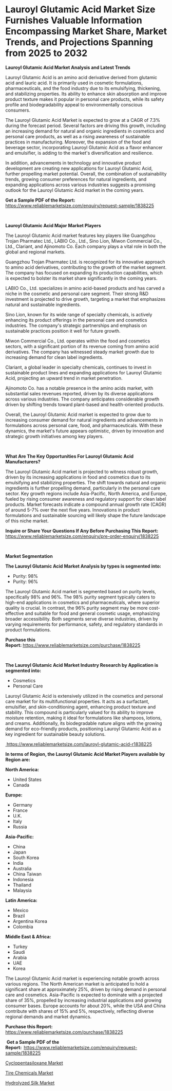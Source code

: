<p><h1>Lauroyl Glutamic Acid Market Size Furnishes Valuable Information Encompassing Market Share, Market Trends, and Projections Spanning from 2025 to 2032</h1></p><p><strong>Lauroyl Glutamic Acid Market Analysis and Latest Trends</strong></p>
<p><p>Lauroyl Glutamic Acid is an amino acid derivative derived from glutamic acid and lauric acid. It is primarily used in cosmetic formulations, pharmaceuticals, and the food industry due to its emulsifying, thickening, and stabilizing properties. Its ability to enhance skin absorption and improve product texture makes it popular in personal care products, while its safety profile and biodegradability appeal to environmentally conscious consumers.</p><p>The Lauroyl Glutamic Acid Market is expected to grow at a CAGR of 7.3% during the forecast period. Several factors are driving this growth, including an increasing demand for natural and organic ingredients in cosmetics and personal care products, as well as a rising awareness of sustainable practices in manufacturing. Moreover, the expansion of the food and beverage sector, incorporating Lauroyl Glutamic Acid as a flavor enhancer and emulsifier, is adding to the market's diversification and resilience.</p><p>In addition, advancements in technology and innovative product development are creating new applications for Lauroyl Glutamic Acid, further propelling market potential. Overall, the combination of sustainability trends, growing consumer preferences for natural ingredients, and expanding applications across various industries suggests a promising outlook for the Lauroyl Glutamic Acid market in the coming years.</p></p>
<p><strong>Get a Sample PDF of the Report:&nbsp;</strong> <a href="https://www.reliablemarketsize.com/enquiry/request-sample/1838225?utm_campaign=2115&utm_medium=2&utm_source=Github&utm_content=ia&utm_term=31032025&utm_id=lauroyl-glutamic-acid">https://www.reliablemarketsize.com/enquiry/request-sample/1838225</a></p>
<p>&nbsp;</p>
<p><strong>Lauroyl Glutamic Acid Major Market Players</strong></p>
<p><p>The Lauroyl Glutamic Acid market features key players like Guangzhou Trojan Pharmatec Ltd., LABIO Co., Ltd., Sino Lion, Miwon Commercial Co., Ltd., Clariant, and Ajinomoto Co. Each company plays a vital role in both the global and regional markets.</p><p>Guangzhou Trojan Pharmatec Ltd. is recognized for its innovative approach to amino acid derivatives, contributing to the growth of the market segment. The company has focused on expanding its production capabilities, which is expected to bolster its market share significantly in the coming years.</p><p>LABIO Co., Ltd. specializes in amino acid-based products and has carved a niche in the cosmetic and personal care segment. Their strong R&D investment is projected to drive growth, targeting a market that emphasizes natural and sustainable ingredients.</p><p>Sino Lion, known for its wide range of specialty chemicals, is actively enhancing its product offerings in the personal care and cosmetics industries. The company's strategic partnerships and emphasis on sustainable practices position it well for future growth.</p><p>Miwon Commercial Co., Ltd. operates within the food and cosmetics sectors, with a significant portion of its revenue coming from amino acid derivatives. The company has witnessed steady market growth due to increasing demand for clean label ingredients.</p><p>Clariant, a global leader in specialty chemicals, continues to invest in sustainable product lines and expanding applications for Lauroyl Glutamic Acid, projecting an upward trend in market penetration.</p><p>Ajinomoto Co. has a notable presence in the amino acids market, with substantial sales revenues reported, driven by its diverse applications across various industries. The company anticipates considerable growth driven by shifting trends toward plant-based and health-oriented products.</p><p>Overall, the Lauroyl Glutamic Acid market is expected to grow due to increasing consumer demand for natural ingredients and advancements in formulations across personal care, food, and pharmaceuticals. With these dynamics, the market's future appears optimistic, driven by innovation and strategic growth initiatives among key players.</p></p>
<p>&nbsp;</p>
<p><strong>What Are The Key Opportunities For Lauroyl Glutamic Acid Manufacturers?</strong></p>
<p><p>The Lauroyl Glutamic Acid market is projected to witness robust growth, driven by its increasing applications in food and cosmetics due to its emulsifying and stabilizing properties. The shift towards natural and organic ingredients is further propelling demand, particularly in the personal care sector. Key growth regions include Asia-Pacific, North America, and Europe, fueled by rising consumer awareness and regulatory support for clean label products. Market forecasts indicate a compound annual growth rate (CAGR) of around 5-7% over the next five years. Innovations in product formulations and sustainable sourcing will likely shape the future landscape of this niche market.</p></p>
<p><strong>Inquire or Share Your Questions If Any Before Purchasing This Report:</strong> <a href="https://www.reliablemarketsize.com/enquiry/pre-order-enquiry/1838225?utm_campaign=2115&utm_medium=2&utm_source=Github&utm_content=ia&utm_term=31032025&utm_id=lauroyl-glutamic-acid">https://www.reliablemarketsize.com/enquiry/pre-order-enquiry/1838225</a></p>
<p>&nbsp;</p>
<p><strong>Market Segmentation</strong></p>
<p><strong>The Lauroyl Glutamic Acid Market Analysis by types is segmented into:</strong></p>
<p><ul><li>Purity: 98%</li><li>Purity: 96%</li></ul></p>
<p><p>The Lauroyl Glutamic Acid market is segmented based on purity levels, specifically 98% and 96%. The 98% purity segment typically caters to high-end applications in cosmetics and pharmaceuticals, where superior quality is crucial. In contrast, the 96% purity segment may be more cost-effective and suitable for food and general cosmetic usage, emphasizing broader accessibility. Both segments serve diverse industries, driven by varying requirements for performance, safety, and regulatory standards in product formulations.</p></p>
<p><strong>Purchase this Report:&nbsp;</strong><a href="https://www.reliablemarketsize.com/purchase/1838225?utm_campaign=2115&utm_medium=2&utm_source=Github&utm_content=ia&utm_term=31032025&utm_id=lauroyl-glutamic-acid">https://www.reliablemarketsize.com/purchase/1838225</a></p>
<p>&nbsp;</p>
<p><strong>The Lauroyl Glutamic Acid Market Industry Research by Application is segmented into:</strong></p>
<p><ul><li>Cosmetics</li><li>Personal Care</li></ul></p>
<p><p>Lauroyl Glutamic Acid is extensively utilized in the cosmetics and personal care market for its multifunctional properties. It acts as a surfactant, emulsifier, and skin-conditioning agent, enhancing product texture and stability. This compound is particularly valued for its ability to improve moisture retention, making it ideal for formulations like shampoos, lotions, and creams. Additionally, its biodegradable nature aligns with the growing demand for eco-friendly products, positioning Lauroyl Glutamic Acid as a key ingredient for sustainable beauty solutions.</p></p>
<p><a href="https://www.reliablemarketsize.com/lauroyl-glutamic-acid-r1838225?utm_campaign=2115&utm_medium=2&utm_source=Github&utm_content=ia&utm_term=31032025&utm_id=lauroyl-glutamic-acid">&nbsp;https://www.reliablemarketsize.com/lauroyl-glutamic-acid-r1838225</a></p>
<p><strong>In terms of Region, the Lauroyl Glutamic Acid Market Players available by Region are:</strong></p>
<p>
    <p> <strong> North America: </strong>
        <ul>
            <li>United States</li>
            <li>Canada</li>
        </ul>
        </p> 
    <p> <strong> Europe: </strong>
        <ul>
            <li>Germany</li>
            <li>France</li>
            <li>U.K.</li>
            <li>Italy</li>
            <li>Russia</li>
        </ul>
        </p> 
    <p> <strong> Asia-Pacific: </strong>
        <ul>
            <li>China</li>
            <li>Japan</li>
            <li>South Korea</li>
            <li>India</li>
            <li>Australia</li>
            <li>China Taiwan</li>
            <li>Indonesia</li>
            <li>Thailand</li>
            <li>Malaysia</li>
        </ul>
        </p> 
    <p> <strong> Latin America: </strong>
        <ul>
            <li>Mexico</li>
            <li>Brazil</li>
            <li>Argentina Korea</li>
            <li>Colombia</li>
        </ul>
        </p> 
    <p> <strong> Middle East & Africa: </strong>
        <ul>
            <li>Turkey</li>
            <li>Saudi</li>
            <li>Arabia</li>
            <li>UAE</li>
            <li>Korea</li>
        </ul>
    </p>
    </p>
<p><p>The Lauroyl Glutamic Acid market is experiencing notable growth across various regions. The North American market is anticipated to hold a significant share at approximately 25%, driven by rising demand in personal care and cosmetics. Asia-Pacific is expected to dominate with a projected share of 35%, propelled by increasing industrial applications and growing consumer bases. Europe accounts for about 20%, while the USA and China contribute with shares of 15% and 5%, respectively, reflecting diverse regional demands and market dynamics.</p></p>
<p><strong>Purchase this Report: </strong><a href="https://www.reliablemarketsize.com/purchase/1838225?utm_campaign=2115&utm_medium=2&utm_source=Github&utm_content=ia&utm_term=31032025&utm_id=lauroyl-glutamic-acid">https://www.reliablemarketsize.com/purchase/1838225</a></p>
<p>&nbsp;<strong>Get a Sample PDF of the Report:&nbsp;&nbsp;</strong><a href="https://www.reliablemarketsize.com/enquiry/request-sample/1838225?utm_campaign=2115&utm_medium=2&utm_source=Github&utm_content=ia&utm_term=31032025&utm_id=lauroyl-glutamic-acid">https://www.reliablemarketsize.com/enquiry/request-sample/1838225</a></p>
<p><strong></strong></p>
<p><p><a href="https://github.com/wwwkeltoum/Market-Research-Report-List-5/blob/main/cyclopentasiloxane-market.md?utm_campaign=2115&utm_medium=2&utm_source=Github&utm_content=ia&utm_term=31032025&utm_id=lauroyl-glutamic-acid">Cyclopentasiloxane Market</a></p><p><a href="https://github.com/gallatannyv6/Market-Research-Report-List-1/blob/main/tire-chemicals-market.md?utm_campaign=2115&utm_medium=2&utm_source=Github&utm_content=ia&utm_term=31032025&utm_id=lauroyl-glutamic-acid">Tire Chemicals Market</a></p><p><a href="https://github.com/sofayahoo2023/Market-Research-Report-List-7/blob/main/hydrolyzed-silk-market.md?utm_campaign=2115&utm_medium=2&utm_source=Github&utm_content=ia&utm_term=31032025&utm_id=lauroyl-glutamic-acid">Hydrolyzed Silk Market</a></p></p>